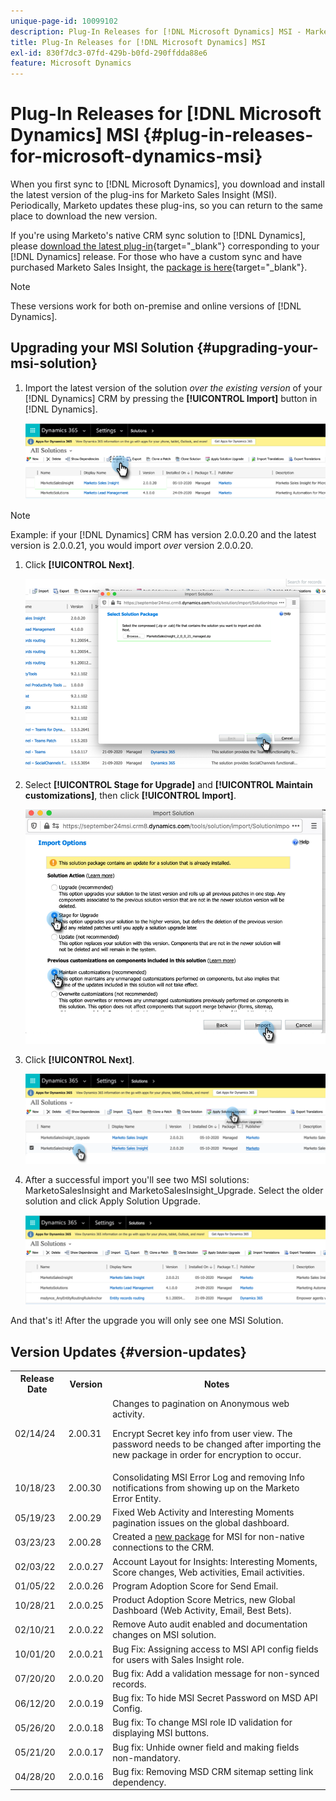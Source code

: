 ```yaml
---
unique-page-id: 10099102
description: Plug-In Releases for [!DNL Microsoft Dynamics] MSI - Marketo Docs - Product Documentation
title: Plug-In Releases for [!DNL Microsoft Dynamics] MSI
exl-id: 830f7dc3-07fd-429b-b0fd-290ffdda88e6
feature: Microsoft Dynamics
---
```

# Plug-In Releases for [!DNL Microsoft Dynamics] MSI {#plug-in-releases-for-microsoft-dynamics-msi}

When you first sync to [!DNL Microsoft Dynamics], you download and install the latest version of the plug-ins for Marketo Sales Insight (MSI). Periodically, Marketo updates these plug-ins, so you can return to the same place to download the new version.

If you're using Marketo's native CRM sync solution to [!DNL Dynamics], please [download the latest plug-in](/help/marketo/product-docs/marketo-sales-insight/msi-for-microsoft-dynamics/installing/download-the-marketo-sales-insight-solution-for-microsoft-dynamics.md){target="_blank"} corresponding to your [!DNL Dynamics] release. For those who have a custom sync and have purchased Marketo Sales Insight, the [package is here](https://mktg-cdn.marketo.com/community/MarketoSalesInsight_NonNative.zip){target="_blank"}.

>[!NOTE]
>
>These versions work for both on-premise and online versions of [!DNL Dynamics].

## Upgrading your MSI Solution {#upgrading-your-msi-solution}

1. Import the latest version of the solution _over the existing version_ of your [!DNL Dynamics] CRM by pressing the **[!UICONTROL Import]** button in [!DNL Dynamics].

   ![](assets/plug-in-releases-for-microsoft-dynamics-msi-1.png)

>[!NOTE]
>
>Example: if your [!DNL Dynamics] CRM has version 2.0.0.20 and the latest version is 2.0.0.21, you would import _over_ version 2.0.0.20.

1. Click **[!UICONTROL Next]**.

   ![](assets/plug-in-releases-for-microsoft-dynamics-msi-2.png)

1. Select **[!UICONTROL Stage for Upgrade]** and **[!UICONTROL Maintain customizations]**, then click **[!UICONTROL Import]**.

   ![](assets/plug-in-releases-for-microsoft-dynamics-msi-3.png)

1. Click **[!UICONTROL Next]**.

   ![](assets/plug-in-releases-for-microsoft-dynamics-msi-4.png)

1. After a successful import you'll see two MSI solutions: MarketoSalesInsight and MarketoSalesInsight_Upgrade. Select the older solution and click Apply Solution Upgrade.

   ![](assets/plug-in-releases-for-microsoft-dynamics-msi-5.png)

And that's it! After the upgrade you will only see one MSI Solution.

## Version Updates {#version-updates}

<table>
 <tbody>
  <tr>
   <th>Release Date</th>
   <th>Version</th>
   <th>Notes</th>
  </tr>
  <tr>
   <td>02/14/24</td>
   <td>2.00.31</td>
   <td>Changes to pagination on Anonymous web activity.
   <p>
   Encrypt Secret key info from user view. The password needs to be changed after importing the new package in order for encryption to occur.</td>
  </tr>
  <tr>
   <td>10/18/23</td>
   <td>2.00.30</td>
   <td>Consolidating MSI Error Log and removing Info notifications from showing up on the Marketo Error Entity.</td>
  </tr>
  <tr>
   <td>05/19/23</td>
   <td>2.00.29</td>
   <td>Fixed Web Activity and Interesting Moments pagination issues on the global dashboard.</td>
  </tr>
  <tr>
   <td>03/23/23</td>
   <td>2.00.28</td>
   <td>Created a <a href="https://mktg-cdn.marketo.com/community/MarketoSalesInsight_NonNative.zip">new package</a> for MSI for non-native connections to the CRM.</td>
  </tr>
  <tr>
   <td>02/03/22</td>
   <td>2.0.0.27</td>
   <td>Account Layout for Insights: Interesting Moments, Score changes, Web activities, Email activities.</td>
  </tr>
  <tr>
   <td>01/05/22</td>
   <td>2.0.0.26</td>
   <td>Program Adoption Score for Send Email.</td>
  </tr>
  <tr>
   <td>10/28/21</td>
   <td>2.0.0.25</td>
   <td>Product Adoption Score Metrics, new Global Dashboard (Web Activity, Email, Best Bets).</td>
  </tr>
  <tr>
   <td>02/10/21</td>
   <td>2.0.0.22</td>
   <td>Remove Auto audit enabled and documentation changes on MSI solution.</td>
  </tr>
  <tr>
   <td>10/01/20</td>
   <td>2.0.0.21</td>
   <td>Bug Fix: Assigning access to MSI API config fields for users with Sales Insight role.</td>
  </tr>
  <tr>
   <td>07/20/20</td>
   <td>2.0.0.20</td>
   <td>Bug fix: Add a validation message for non-synced records.</td>
  </tr>
  <tr>
   <td>06/12/20</td>
   <td>2.0.0.19</td>
   <td>Bug fix: To hide MSI Secret Password on MSD API Config.</td>
  </tr>
  <tr>
   <td>05/26/20</td>
   <td>2.0.0.18</td>
   <td>Bug fix: To change MSI role ID validation for displaying MSI buttons.</td>
  </tr>
  <tr>
   <td>05/21/20</td>
   <td>2.0.0.17</td>
   <td>Bug fix: Unhide owner field and making fields non-mandatory.</td>
  </tr>
  <tr>
   <td>04/28/20</td>
   <td>2.0.0.16</td>
   <td>Bug fix: Removing MSD CRM sitemap setting link dependency.</td>
  </tr>
 </tbody>
</table>
